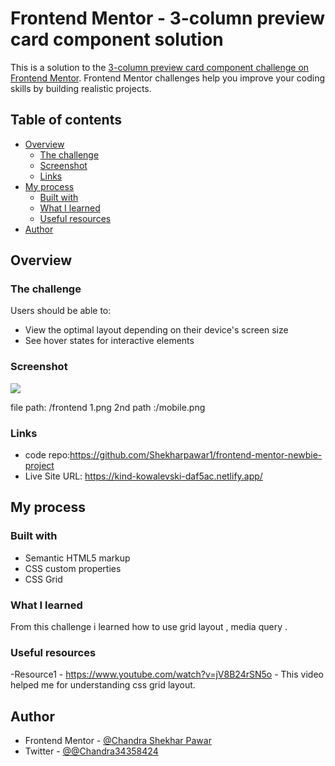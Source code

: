 # Frontend Mentor - 3-column preview card component solution

This is a solution to the [3-column preview card component challenge on Frontend Mentor](https://www.frontendmentor.io/challenges/3column-preview-card-component-pH92eAR2-). Frontend Mentor challenges help you improve your coding skills by building realistic projects. 

## Table of contents

- [Overview](#overview)
  - [The challenge](#the-challenge)
  - [Screenshot](#screenshot)
  - [Links](#links)
- [My process](#my-process)
  - [Built with](#built-with)
  - [What I learned](#what-i-learned)
  - [Useful resources](#useful-resources)
- [Author](#author)




## Overview

### The challenge

Users should be able to:

- View the optimal layout depending on their device's screen size
- See hover states for interactive elements

### Screenshot

![](./screenshot.jpg)

file path: /frontend 1.png
2nd path :/mobile.png


### Links

- code repo:https://github.com/Shekharpawar1/frontend-mentor-newbie-project
- Live Site URL: https://kind-kowalevski-daf5ac.netlify.app/

## My process

### Built with

- Semantic HTML5 markup
- CSS custom properties
- CSS Grid



### What I learned

From this challenge i learned how to use grid layout , media query . 


### Useful resources


-Resource1 - https://www.youtube.com/watch?v=jV8B24rSN5o - This video helped me for understanding css grid layout.


## Author


- Frontend Mentor - [@Chandra Shekhar Pawar](https://www.frontendmentor.io/profile/Shekharpawar1)
- Twitter - [@@Chandra34358424](https://twitter.com/Chandra34358424)



